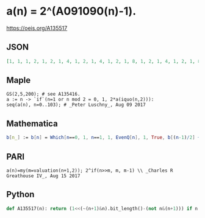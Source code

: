 # a\(n\) \= 2^\(A091090\(n\)\-1\)\.
https://oeis.org/A135517
## JSON
```JSON
[1, 1, 1, 2, 1, 2, 1, 4, 1, 2, 1, 4, 1, 2, 1, 8, 1, 2, 1, 4, 1, 2, 1, 8, 1, 2, 1, 4, 1, 2, 1, 16, 1, 2, 1, 4, 1, 2, 1, 8, 1, 2, 1, 4, 1, 2, 1, 16, 1, 2, 1, 4, 1, 2, 1, 8, 1, 2, 1, 4, 1, 2, 1, 32, 1, 2, 1, 4, 1, 2, 1, 8, 1, 2, 1, 4, 1, 2, 1, 16, 1, 2, 1, 4, 1, 2, 1, 8, 1, 2, 1, 4, 1, 2, 1, 32, 1, 2, 1, 4, 1, 2, 1, 8]
```
## Maple
```Maple
GS(2,5,200); # see A135416.
a := n -> `if`(n=1 or n mod 2 = 0, 1, 2*a(iquo(n,2))):
seq(a(n), n=0..103); # _Peter Luschny_, Aug 09 2017
```
## Mathematica
```Mathematica
b[n_] := b[n] = Which[n==0, 1, n==1, 1, EvenQ[n], 1, True, b[(n-1)/2] + 1]; a[n_] := 2^(b[n+1]-1); Array[a,103,0] (* _Jean-François Alcover_, Aug 12 2017 *)
```
## PARI
```PARI
a(n)=my(m=valuation(n+1,2)); 2^if(n>>m, m, m-1) \\ _Charles R Greathouse IV_, Aug 15 2017
```
## Python
```Python
def A135517(n): return (1<<(~(n+1)&n).bit_length()-(not n&(n+1))) if n else 1 # _Chai Wah Wu_, Sep 18 2024
```
